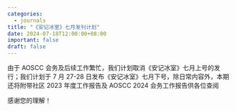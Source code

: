 ```yaml
---
categories:
  - journals
title: "《安记冰室》七月发刊计划"
date: 2024-07-18T12:00:00+08:00
important: false
draft: false
---
```

由于 AOSCC 会务及后续工作繁忙，我们计划取消《安记冰室》七月上号的发行；我们计划于 7 月 27-28 日发布《安记冰室》七月下号，除日常内容外，本期还将附带社区 2023 年度工作报告及 AOSCC 2024 会务工作报告供各位查阅

感谢您的理解！
